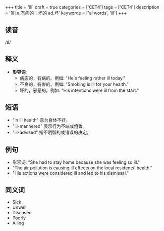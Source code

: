 +++
title = 'ill'
draft = true
categories = ['CET4']
tags = ['CET4']
description = '[il] a.有病的；坏的 ad.坏'
keywords = ['ai words', 'ill']
+++

## 读音
/ɪl/

## 释义
- **形容词**: 
    - 病态的，有病的。例如: "He's feeling rather ill today."
    - 不良的，有害的。例如: "Smoking is ill for your health."
    - 坏的，邪恶的。例如: "His intentions were ill from the start."

## 短语
- "in ill health" 意为身体不好。
- "ill-mannered" 表示行为不端或粗鲁。
- "ill-advised" 指不明智的或错误的决定。

## 例句
- 形容词: "She had to stay home because she was feeling so ill."
- "The air pollution is causing ill effects on the local residents' health."
- "His actions were considered ill and led to his dismissal."

## 同义词
- Sick
- Unwell
- Diseased
- Poorly
- Ailing
